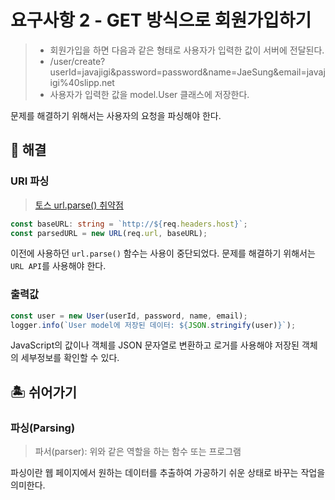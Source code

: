 # 요구사항 2 - GET 방식으로 회원가입하기

> * 회원가입을 하면 다음과 같은 형태로 사용자가 입력한 값이 서버에 전달된다.
> * /user/create?userId=javajigi&password=password&name=JaeSung&email=javajigi%40slipp.net
> * 사용자가 입력한 값을 model.User 클래스에 저장한다.

문제를 해결하기 위해서는 사용자의 요청을 파싱해야 한다.

## 🙂 해결

### URI 파싱

> [토스 url.parse() 취약점](https://toss.tech/article/nodejs-security-contribution)

```typescript
const baseURL: string = `http://${req.headers.host}`;
const parsedURL = new URL(req.url, baseURL);
```

이전에 사용하던 `url.parse()` 함수는 사용이 중단되었다. 문제를 해결하기 위해서는 `URL API`를 사용해야 한다.

### 출력값

```typescript
const user = new User(userId, password, name, email);
logger.info(`User model에 저장된 데이터: ${JSON.stringify(user)}`);
```

JavaScript의 값이나 객체를 JSON 문자열로 변환하고 로거를 사용해야 저장된 객체의 세부정보를 확인할 수 있다.

## 🏝️ 쉬어가기

### 파싱(Parsing)

> 파서(parser): 위와 같은 역할을 하는 함수 또는 프로그램

파싱이란 웹 페이지에서 원하는 데이터를 추출하여 가공하기 쉬운 상태로 바꾸는 작업을 의미한다.

